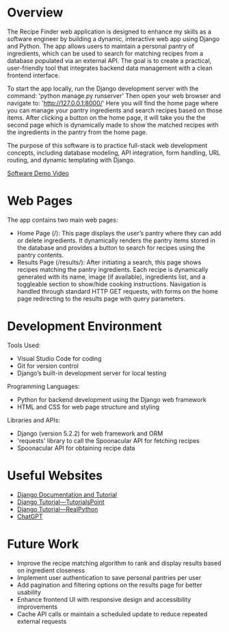 # Overview

The Recipe Finder web application is designed to enhance my skills as a software engineer by building a dynamic, interactive web app using Django and Python. The app allows users to maintain a personal pantry of ingredients, which can be used to search for matching recipes from a database populated via an external API. The goal is to create a practical, user-friendly tool that integrates backend data management with a clean frontend interface.

To start the app locally, run the Django development server with the command:
    'python manage.py runserver'
Then open your web browser and navigate to:
    'http://127.0.0.1:8000/'
Here you will find the home page where you can manage your pantry ingredients and search recipes based on those items. After clicking a button on the home page, it will take you the the second page which is dynamically made to show the matched recipes with the ingredients in the pantry from the home page.

The purpose of this software is to practice full-stack web development concepts, including database modeling, API integration, form handling, URL routing, and dynamic templating with Django.

[Software Demo Video](https://youtu.be/wIaXVyaJ7cw)


# Web Pages

The app contains two main web pages:
* Home Page (/): This page displays the user’s pantry where they can add or delete ingredients. It dynamically renders the pantry items stored in the database and provides a button to search for recipes using the pantry contents.
* Results Page (/results/): After initiating a search, this page shows recipes matching the pantry ingredients. Each recipe is dynamically generated with its name, image (if available), ingredients list, and a toggleable section to show/hide cooking instructions.
Navigation is handled through standard HTTP GET requests, with forms on the home page redirecting to the results page with query parameters.


# Development Environment

Tools Used: 
* Visual Studio Code for coding
* Git for version control
* Django’s built-in development server for local testing

Programming Languages:
* Python for backend development using the Django web framework
* HTML and CSS for web page structure and styling

Libraries and APIs:
* Django (version 5.2.2) for web framework and ORM
* 'requests' library to call the Spoonacular API for fetching recipes
* Spoonacular API for obtaining recipe data


# Useful Websites

* [Django Documentation and Tutorial](https://docs.djangoproject.com/en/5.2/)
* [Django Tutorial—TutorialsPoint](https://www.tutorialspoint.com/django/index.htm)
* [Django Tutorial—RealPython](https://realpython.com/get-started-with-django-1/)
* [ChatGPT](https://chatgpt.com/)


# Future Work

* Improve the recipe matching algorithm to rank and display results based on ingredient closeness
* Implement user authentication to save personal pantries per user
* Add pagination and filtering options on the results page for better usability
* Enhance frontend UI with responsive design and accessibility improvements
* Cache API calls or maintain a scheduled update to reduce repeated external requests